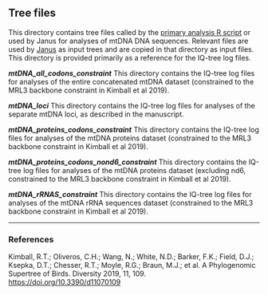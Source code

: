 ## Tree files

This directory contains tree files called by the [primary analysis R script](../../constrained_species_tree.R) or used by Janus for analyses of mtDNA DNA sequences. Relevant files are used by [Janus](../../janus/) as input trees and are copied in that directory as input files. This directory is provided primarily as a reference for the IQ-tree log files.

***mtDNA_all_codons_constraint***
This directory contains the IQ-tree log files for analyses of the entire concatenated mtDNA dataset (constrained to the MRL3 backbone constraint in Kimball et al 2019).

***mtDNA_loci***
This directory contains the IQ-tree log files for analyses of the separate mtDNA loci, as described in the manuscript.

***mtDNA_proteins_codons_constraint***
This directory contains the IQ-tree log files for analyses of the mtDNA proteins dataset (constrained to the MRL3 backbone constraint in Kimball et al 2019).

***mtDNA_proteins_codons_nond6_constraint***
This directory contains the IQ-tree log files for analyses of the mtDNA proteins dataset (excluding nd6, constrained to the MRL3 backbone constraint in Kimball et al 2019).

***mtDNA_rRNAS_constraint***
This directory contains the IQ-tree log files for analyses of the mtDNA rRNA sequences dataset (constrained to the MRL3 backbone constraint in Kimball et al 2019).


---

### References

Kimball, R.T.; Oliveros, C.H.; Wang, N.; White, N.D.; Barker, F.K.; Field, D.J.; Ksepka, D.T.; Chesser, R.T.; Moyle, R.G.; Braun, M.J.; et al. A Phylogenomic Supertree of Birds. Diversity 2019, 11, 109. https://doi.org/10.3390/d11070109
